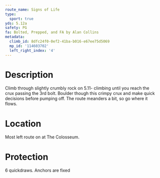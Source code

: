```yaml
---
route_name: Signs of Life
type:
  sport: true
yds: 5.12a
safety: PG
fa: Bolted, Prepped, and FA by Alan Collins
metadata:
  climb_id: 8dfc24f0-0ef2-41ba-b016-e67ee75d5069
  mp_id: '114603702'
  left_right_index: '4'
---
```

# Description
Climb through slightly crumbly rock on 5.11- climbing until you reach the crux passing the 3rd bolt. Boulder though this crimpy crux and make quick decisions before pumping off. The route meanders a bit, so go where it flows.

# Location
Most left route on at The Colosseum.

# Protection
6 quickdraws. Anchors are fixed
